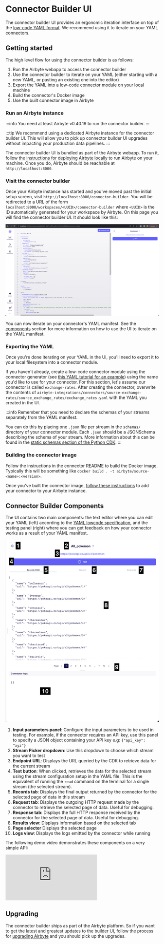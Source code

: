 # Connector Builder UI

The connector builder UI provides an ergonomic iteration interface on top of the [low-code YAML format](understanding-the-yaml-file/yaml-overview). We recommend using it to iterate on your YAML connectors. 

## Getting started
The high level flow for using the connector builder is as follows: 

1. Run the Airbyte webapp to access the connector builder
2. Use the connector builder to iterate on your YAML (either starting with a new YAML, or pasting an existing one into the editor)
3. Export the YAML into a low-code connector module on your local machine
4. Build the connector's Docker image
5. Use the built connector image in Airbyte

### Run an Airbyte instance
:::info
You need at least Airbyte v0.40.19 to run the connector builder. 
:::

:::tip
We recommend using a dedicated Airbyte instance for the connector builder UI. This will allow you to pick up connector builder UI upgrades without impacting your production data pipelines. 
:::

The connector builder UI is bundled as part of the Airbyte webapp. To run it, follow [the instructions for deploying Airbyte locally](../../deploying-airbyte/local-deployment) to run Airbyte on your machine. Once you do, Airbyte should be reachable at `http://localhost:8000`.


### Visit the connector builder
Once your Airbyte instance has started and you've moved past the initial setup screen, visit `http://localhost:8000/connector-builder`. You will be redirected to a URL of the form `localhost:8000/workspaces/<UUID>/connector-builder` where `<UUID>` is the ID automatically generated for your workspace by Airbyte. On this page you will find the connector builder UI. It should look like this: 

![The Connector Builder home page](./assets/lowcode_landing_screen.png)

You can now iterate on your connector's YAML manifest. See the [components](#connector-builder-components) section for more information on how to use the UI to iterate on the YAML manifest. 

### Exporting the YAML
Once you're done iterating on your YAML in the UI, you'll need to export it to your local filesystem into a connector module. 

If you haven't already, create a low-code connector module using the connector generator (see [this YAML tutorial for an example](tutorial/1-create-source.md)) using the name you'd like to use for your connector. For this section, let's assume our connector is called `exchange-rates`. After creating the connector, overwrite the contents of `airbyte-integrations/connectors/source-exchange-rates/source_exchange_rates/exchange_rates.yaml` with the YAML you created in the UI. 


<!-- TODO remove this when we bundle schema specification into the YAML -->
:::info
Remember that you need to declare the schemas of your streams separately from the YAML manifest. 

You can do this by placing one `.json` file per stream in the `schemas/` directory of your connector module. Each `.json` should be a JSONSchema describing the schema of your stream. More information about this can be found in the [static schemas section of the Python CDK](../cdk-python/schemas#static-schemas). 
:::

### Building the connector image
Follow the instructions in the connector README to build the Docker image. Typically this will be something like `docker build . -t airbyte/source-<name>:<version>`. 

Once you've built the connector image, [follow these instructions](../../integrations/custom-connectors#adding-your-connectors-in-the-ui) to add your connector to your Airbyte instance. 

## Connector Builder Components

The UI contains two main components: the text editor where you can edit your YAML (left) according to the [YAML lowcode specification](./understanding-the-yaml-file/yaml-overview), and the testing panel (right) where you can get feedback on how your connector works as a result of your YAML manifest.

![Annotated Test Pane](./assets/lowcode_annotated_test_pane.png)

1. **Input parameters panel**: Configure the input parameters to be used in testing. For example, if the connector requires an API key, use this panel to specify a JSON object containing your API key e.g: `{"api_key": "xyz"}`
2. **Stream Picker dropdown**: Use this dropdown to choose which stream you want to test
3. **Endpoint URL**: Displays the URL queried by the CDK to retrieve data for the current stream
4. **Test button**: When clicked, retrieves the data for the selected stream using the stream configuration setup in the YAML file. This is the equivalent of running the `read` command on the terminal for a single stream (the selected stream). 
5. **Records tab**: Displays the final output returned by the connector for the selected page of data in this stream
6. **Request tab**: Displays the outgoing HTTP request made by the connector to retrieve the selected page of data. Useful for debugging. 
7. **Response tab**: Displays the full HTTP response received by the connector for the selected page of data. Useful for debugging. 
8. **Results view**: Displays information based on the selected tab
9. **Page selector** Displays the selected page
10. **Logs view**: Displays the logs emitted by the connector while running

The following demo video demonstrates these components on a very simple API: 

<div style={{position: "relative", "padding-bottom": "64.90384615384616%", height: 0}}>
<iframe src="https://www.loom.com/embed/acf899938ef74dec8dd61ba012bc872f" frameborder="0" webkitallowfullscreen mozallowfullscreen allowfullscreen style={{position: "absolute", top: 0, left: 0, width: "100%", height: "100%"}}></iframe>
</div>

## Upgrading
The connector builder ships as part of the Airbyte platform. So if you want to get the latest and greatest updates to the builder UI, follow the process for [upgrading Airbyte](../../operator-guides/upgrading-airbyte) and you should pick up the upgrades.
